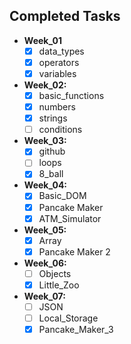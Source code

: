 ## Completed Tasks
- **Week_01**
    - [x] data_types
    - [x] operators
    - [x] variables
- **Week_02:**
    - [x] basic_functions
    - [x] numbers
    - [x] strings
    - [ ] conditions
- **Week_03:**
    - [x] github
    - [ ] loops
    - [x] 8_ball
- **Week_04:**
    - [x] Basic_DOM
    - [x] Pancake Maker
    - [x] ATM_Simulator

- **Week_05:**
    - [x] Array
    - [x] Pancake Maker 2

- **Week_06:**
    - [ ] Objects
    - [x] Little_Zoo

- **Week_07:**
    - [ ] JSON
    - [ ] Local_Storage
    - [x] Pancake_Maker_3